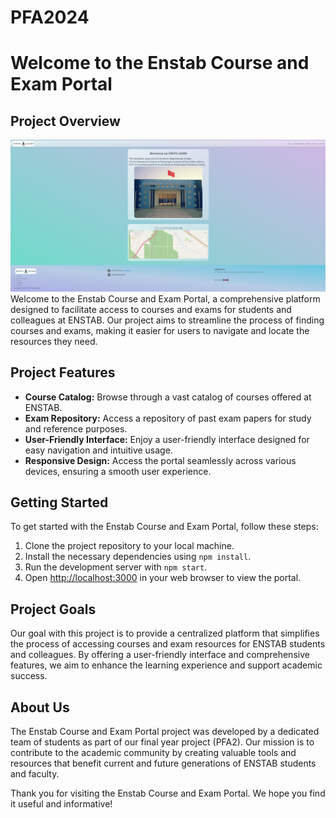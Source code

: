 # PFA2024
# Welcome to the Enstab Course and Exam Portal

## Project Overview

![Project Image](./projet.png)
Welcome to the Enstab Course and Exam Portal, a comprehensive platform designed to facilitate access to courses and exams for students and colleagues at ENSTAB. Our project aims to streamline the process of finding courses and exams, making it easier for users to navigate and locate the resources they need.

## Project Features

- **Course Catalog:** Browse through a vast catalog of courses offered at ENSTAB.
- **Exam Repository:** Access a repository of past exam papers for study and reference purposes.
- **User-Friendly Interface:** Enjoy a user-friendly interface designed for easy navigation and intuitive usage.
- **Responsive Design:** Access the portal seamlessly across various devices, ensuring a smooth user experience.

## Getting Started

To get started with the Enstab Course and Exam Portal, follow these steps:

1. Clone the project repository to your local machine.
2. Install the necessary dependencies using `npm install`.
3. Run the development server with `npm start`.
4. Open [http://localhost:3000](http://localhost:3000) in your web browser to view the portal.

## Project Goals

Our goal with this project is to provide a centralized platform that simplifies the process of accessing courses and exam resources for ENSTAB students and colleagues. By offering a user-friendly interface and comprehensive features, we aim to enhance the learning experience and support academic success.

## About Us

The Enstab Course and Exam Portal project was developed by a dedicated team of students as part of our final year project (PFA2). Our mission is to contribute to the academic community by creating valuable tools and resources that benefit current and future generations of ENSTAB students and faculty.

Thank you for visiting the Enstab Course and Exam Portal. We hope you find it useful and informative!
